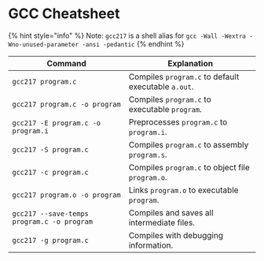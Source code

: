 # GCC Cheatsheet

{% hint style="info" %}
Note: `gcc217` is a shell alias for `gcc -Wall -Wextra -Wno-unused-parameter -ansi -pedantic`
{% endhint %}

| Command                                    | Explanation                                         |
| ------------------------------------------ | --------------------------------------------------- |
| `gcc217 program.c`                         | Compiles `program.c` to default executable `a.out`. |
| `gcc217 program.c -o program`              | Compiles `program.c` to executable `program`.       |
| `gcc217 -E program.c -o program.i`         | Preprocesses `program.c` to `program.i`.            |
| `gcc217 -S program.c`                      | Compiles `program.c` to assembly `program.s`.       |
| `gcc217 -c program.c`                      | Compiles `program.c` to object file `program.o`.    |
| `gcc217 program.o -o program`              | Links `program.o` to executable `program`.          |
| `gcc217 --save-temps program.c -o program` | Compiles and saves all intermediate files.          |
| `gcc217 -g program.c`                      | Compiles with debugging information.                |

